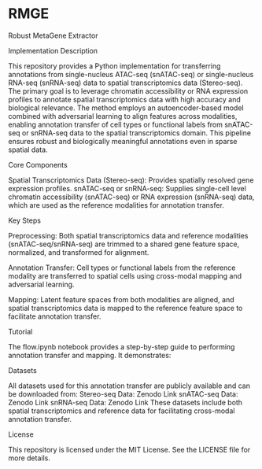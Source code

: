 # RMGE
Robust MetaGene Extractor

Implementation Description

This repository provides a Python implementation for transferring annotations from single-nucleus ATAC-seq (snATAC-seq) or single-nucleus RNA-seq (snRNA-seq) data to spatial transcriptomics data (Stereo-seq). The primary goal is to leverage chromatin accessibility or RNA expression profiles to annotate spatial transcriptomics data with high accuracy and biological relevance.
The method employs an autoencoder-based model combined with adversarial learning to align features across modalities, enabling annotation transfer of cell types or functional labels from snATAC-seq or snRNA-seq data to the spatial transcriptomics domain. This pipeline ensures robust and biologically meaningful annotations even in sparse spatial data.

Core Components

Spatial Transcriptomics Data (Stereo-seq): Provides spatially resolved gene expression profiles.
snATAC-seq or snRNA-seq: Supplies single-cell level chromatin accessibility (snATAC-seq) or RNA expression (snRNA-seq) data, which are used as the reference modalities for annotation transfer.

Key Steps

Preprocessing: Both spatial transcriptomics data and reference modalities (snATAC-seq/snRNA-seq) are trimmed to a shared gene feature space, normalized, and transformed for alignment.

Annotation Transfer: Cell types or functional labels from the reference modality are transferred to spatial cells using cross-modal mapping and adversarial learning.

Mapping: Latent feature spaces from both modalities are aligned, and spatial transcriptomics data is mapped to the reference feature space to facilitate annotation transfer.

Tutorial

The flow.ipynb notebook provides a step-by-step guide to performing annotation transfer and mapping. It demonstrates:

Datasets

All datasets used for this annotation transfer are publicly available and can be downloaded from:
Stereo-seq Data: Zenodo Link
snATAC-seq Data: Zenodo Link
snRNA-seq Data: Zenodo Link
These datasets include both spatial transcriptomics and reference data for facilitating cross-modal annotation transfer.

License

This repository is licensed under the MIT License. See the LICENSE file for more details.
